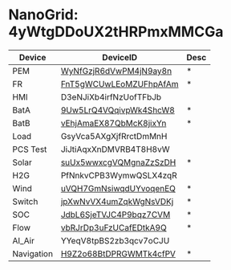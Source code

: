 # NanoGrid:  4yWtgDDoUX2tHRPmxMMCGa
| Device   | DeviceID                            | Desc |
| -------- | ----------------------------------- | ---- |
| PEM      | [WyNfGzjR6dVwPM4jN9ay8n](docs/PEM.md)    | *    |
| FR       | [FnT5gWCUwLEoMZUFhpAfAm](docs/FR.md)     | *    |
| HMI      | D3eNJiXb4irfNzUofTFbJb                   |      |
| BatA     | [9Uw5LrQ4VQqivpWk4ShcW8](docs/BatA.md)   | *    |
| BatB     | [vEhjAmaEX87QbMcK8jixYn](docs/BatB.md)   | *    |
| Load     | GsyVca5AXgXjfRrctDmMnH                   |      |
| PCS Test | JiJtiAqxXnDMVRB4T8H8vW                   |      |
| Solar    | [suUx5wwxcgVQMgnaZzSzDH](docs/Solar.md)  | *    |
| H2G      | PfNnkvCPB3WymwQSLX4zqR                   |      |
| Wind     | [uVQH7GmNsiwqdUYvoqenEQ](docs/Wind.md)   | *    |
| Switch   | [jpXwNvVX4umZqkWgNsVDKj](docs/Switch.md) | *    |
| SOC      | [JdbL6SjeTVJC4P9bqz7CVM](docs/SOC.md)    | *    |
| Flow     | [vbRJrDp3uFzUCafEDtkA9Q](docs/Flow.md)   | *    |
| AI_Air   | YYeqV8tpBS2zb3qcv7oCJU                   |      |
|Navigation| [H9Z2o68BtDPRGWMTk4cfPV](docs/Navigation.md)| *    |

